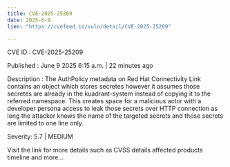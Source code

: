 ```yaml
---
title: CVE-2025-25209
date: 2025-6-9
lien: "https://cvefeed.io/vuln/detail/CVE-2025-25209"

---
```


CVE ID : CVE-2025-25209

Published :  June 9
2025
6:15 a.m. | 22 minutes ago

Description : The AuthPolicy metadata on Red Hat Connectivity Link contains an object which stores secretes
however it assumes those secretes are already in the kuadrant-system instead of copying it to the referred namespace. This creates space for a malicious actor with a developer persona access to leak those secrets over HTTP connection
as long the attacker knows the name of the targeted secrets and those secrets are limited to one line only.

Severity: 5.7 | MEDIUM

Visit the link for more details
such as CVSS details
affected products
timeline
and more...
